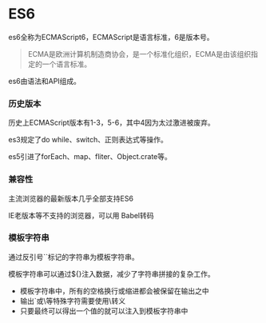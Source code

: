 # ES6

es6全称为ECMAScript6，ECMAScript是语言标准，6是版本号。

> ECMA是欧洲计算机制造商协会，是一个标准化组织，ECMA是由该组织指定的一个语言标准。

es6由语法和API组成。

### 历史版本

历史上ECMAScript版本有1-3，5-6，其中4因为太过激进被废弃。

es3规定了do while、switch、正则表达式等操作。

es5引进了forEach、map、fliter、Object.crate等。

### 兼容性

主流浏览器的最新版本几乎全部支持ES6

IE老版本等不支持的浏览器，可以用 Babel转码

### 模板字符串

通过反引号``标记的字符串为模板字符串。

模板字符串可以通过${}注入数据，减少了字符串拼接的复杂工作。

* 模板字符串中，所有的空格换行或缩进都会被保留在输出之中
* 输出`或\等特殊字符需要使用\转义
* 只要最终可以得出一个值的就可以注入到模板字符串中